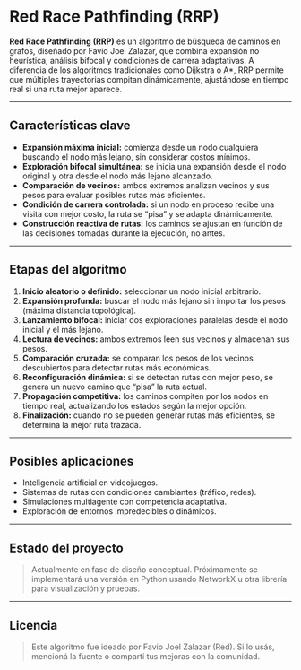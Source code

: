 # Red Race Pathfinding (RRP)

**Red Race Pathfinding (RRP)** es un algoritmo de búsqueda de caminos en grafos, diseñado por Favio Joel Zalazar, que combina expansión no heurística, análisis bifocal y condiciones de carrera adaptativas. A diferencia de los algoritmos tradicionales como Dijkstra o A*, RRP permite que múltiples trayectorias compitan dinámicamente, ajustándose en tiempo real si una ruta mejor aparece.

---

## Características clave

- **Expansión máxima inicial:** comienza desde un nodo cualquiera buscando el nodo más lejano, sin considerar costos mínimos.
- **Exploración bifocal simultánea:** se inicia una expansión desde el nodo original y otra desde el nodo más lejano alcanzado.
- **Comparación de vecinos:** ambos extremos analizan vecinos y sus pesos para evaluar posibles rutas más eficientes.
- **Condición de carrera controlada:** si un nodo en proceso recibe una visita con mejor costo, la ruta se “pisa” y se adapta dinámicamente.
- **Construcción reactiva de rutas:** los caminos se ajustan en función de las decisiones tomadas durante la ejecución, no antes.

---

## Etapas del algoritmo

1. **Inicio aleatorio o definido:** seleccionar un nodo inicial arbitrario.
2. **Expansión profunda:** buscar el nodo más lejano sin importar los pesos (máxima distancia topológica).
3. **Lanzamiento bifocal:** iniciar dos exploraciones paralelas desde el nodo inicial y el más lejano.
4. **Lectura de vecinos:** ambos extremos leen sus vecinos y almacenan sus pesos.
5. **Comparación cruzada:** se comparan los pesos de los vecinos descubiertos para detectar rutas más económicas.
6. **Reconfiguración dinámica:** si se detectan rutas con mejor peso, se genera un nuevo camino que “pisa” la ruta actual.
7. **Propagación competitiva:** los caminos compiten por los nodos en tiempo real, actualizando los estados según la mejor opción.
8. **Finalización:** cuando no se pueden generar rutas más eficientes, se determina la mejor ruta trazada.

---

## Posibles aplicaciones

- Inteligencia artificial en videojuegos.
- Sistemas de rutas con condiciones cambiantes (tráfico, redes).
- Simulaciones multiagente con competencia adaptativa.
- Exploración de entornos impredecibles o dinámicos.

---

## Estado del proyecto

> Actualmente en fase de diseño conceptual. Próximamente se implementará una versión en Python usando NetworkX u otra librería para visualización y pruebas.

---

## Licencia

> Este algoritmo fue ideado por Favio Joel Zalazar (Red). Si lo usás, mencioná la fuente o compartí tus mejoras con la comunidad.